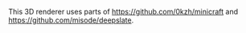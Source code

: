 This 3D renderer uses parts of <https://github.com/0kzh/minicraft> and <https://github.com/misode/deepslate>.
